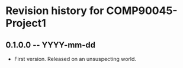 # Revision history for COMP90045-Project1

## 0.1.0.0 -- YYYY-mm-dd

* First version. Released on an unsuspecting world.
